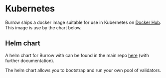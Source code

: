 # Kubernetes

Burrow ships a docker image suitable for use in Kubernetes on [Docker Hub](https://hub.docker.com/r/KLYE-Dev/HSC-MAIN). This image is use by the chart below.

## Helm chart

A helm chart for Burrow with can be found in the main repo [here](https://github.com/KLYE-Dev/HSC-MAIN/tree/main/helm) (with further documentation).

The helm chart allows you to bootstrap and run your own pool of validators.
